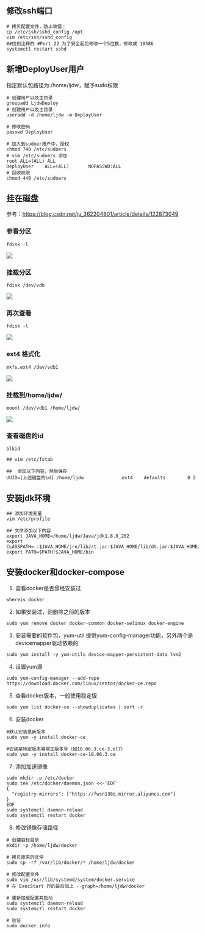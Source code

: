 ## 修改ssh端口


```shell
# 拷贝配置文件，防止改错：
cp /etc/ssh/sshd_config /opt
vim /etc/ssh/sshd_config
##找到注释的 #Port 22 为了安全起见修改一个5位数，修改成 18586
systemctl restart sshd
```

## 新增DeployUser用户

指定默认包路径为:/home/ljdw，赋予sudo权限

```shell
# 创建用户以及主目录
groupadd LjdwDeploy
# 创建用户以及主目录
useradd -d /home/ljdw -m DeployUser

# 修改密码
passwd DeployUser

# 加入到sudoer用户中，授权
chmod 740 /etc/sudoers
# vim /etc/sudoers 添加
root ALL=(ALL) ALL
DeployUser    ALL=(ALL)       NOPASSWD:ALL
# 回收权限
chmod 440 /etc/sudoers
```


## 挂在磁盘

参考：https://blog.csdn.net/ju_362204801/article/details/122873049

### 参看分区

```shell
fdisk -l
```

![](https://raw.iqiq.io/huicxx/md-pic-bed/main//images/20221101201403.png)

### 挂载分区

```shell
fdisk /dev/vdb
```

![](https://raw.iqiq.io/huicxx/md-pic-bed/main//images/20221101201525.png)

### 再次查看


```shell
fdisk -l
```

![](https://raw.iqiq.io/huicxx/md-pic-bed/main//images/20221101201631.png)

### ext4 格式化

```
mkfs.ext4 /dev/vdb1
```

![](https://raw.iqiq.io/huicxx/md-pic-bed/main//images/20221101201718.png)

### 挂载到/home/ljdw/


```
mount /dev/vdb1 /home/ljdw/
```

![](https://raw.iqiq.io/huicxx/md-pic-bed/main//images/20221101201807.png)

### 查看磁盘的id

```shell
blkid

## vim /etc/fstab

##  添加以下内容，然后保存
UUID=[上述磁盘的id] /home/ljdw              ext4    defaults        0 2

```

## 安装jdk环境



```shell
## 添加环境变量
vim /etc/profile

## 文件添加以下内容
export JAVA_HOME=/home/ljdw/Java/jdk1.8.0_202
export CLASSPATH=.:$JAVA_HOME/jre/lib/rt.jar:$JAVA_HOME/lib/dt.jar:$JAVA_HOME/lib/tools.jar
export PATH=$PATH:$JAVA_HOME/bin

```

## 安装docker和docker-compose

1.	查看docker是否曾经安装过

```
whereis docker
```

2.	如果安装过，则删除之前的版本

```
sudo yum remove docker docker-common docker-selinux docker-engine
```

3.	  安装需要的软件包，yum-util 提供yum-config-manager功能，另外两个是devicemapper驱动依赖的

```
sudo yum install -y yum-utils device-mapper-persistent-data lvm2
```

4.	 设置yum源

```
sudo yum-config-manager --add-repo https://download.docker.com/linux/centos/docker-ce.repo
```

5.	 查看docker版本，一般使用稳定版

```
sudo yum list docker-ce --showduplicates | sort -r
```

6.	 安装docker

```
#默认安装最新版本
sudo yum -y install docker-ce

#安装某特定版本需增加版本号（如18.06.3.ce-3.el7）
sudo yum -y install docker-ce-18.06.3.ce
```

7.	 添加加速镜像

```
sudo mkdir -p /etc/docker
sudo tee /etc/docker/daemon.json <<-'EOF'
{
  "registry-mirrors": ["https://fwsn138q.mirror.aliyuncs.com"]
}
EOF
sudo systemctl daemon-reload
sudo systemctl restart docker
```


8.	修改镜像存储路径

```
# 创建目标目录
mkdir -p /home/ljdw/docker

# 拷贝原来的文件
sudo cp -rf /var/lib/docker/* /home/ljdw/docker

# 修改配置文件
sudo vim /usr/lib/systemd/system/docker.service
# 在 ExecStart 行的最后加上 --graph=/home/ljdw/docker

# 重新加载配置并启动
sudo systemctl daemon-reload
sudo systemctl restart docker

# 验证 
sudo docker info
```

